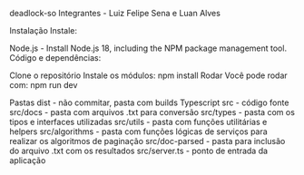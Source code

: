 deadlock-so
Integrantes - Luiz Felipe Sena e Luan Alves

Instalação
Instale:

Node.js - Install Node.js 18, including the NPM package management tool.
Código e dependências:

Clone o repositório
Instale os módulos: npm install
Rodar
Você pode rodar com: npm run dev

Pastas
dist - não commitar, pasta com builds Typescript
src - código fonte
src/docs - pasta com arquivos .txt para conversão
src/types - pasta com os tipos e interfaces utilizadas
src/utils - pasta com funções utilitárias e helpers
src/algorithms - pasta com funções lógicas de serviços para realizar os algoritmos de paginação
src/doc-parsed - pasta para inclusão do arquivo .txt com os resultados
src/server.ts - ponto de entrada da aplicação